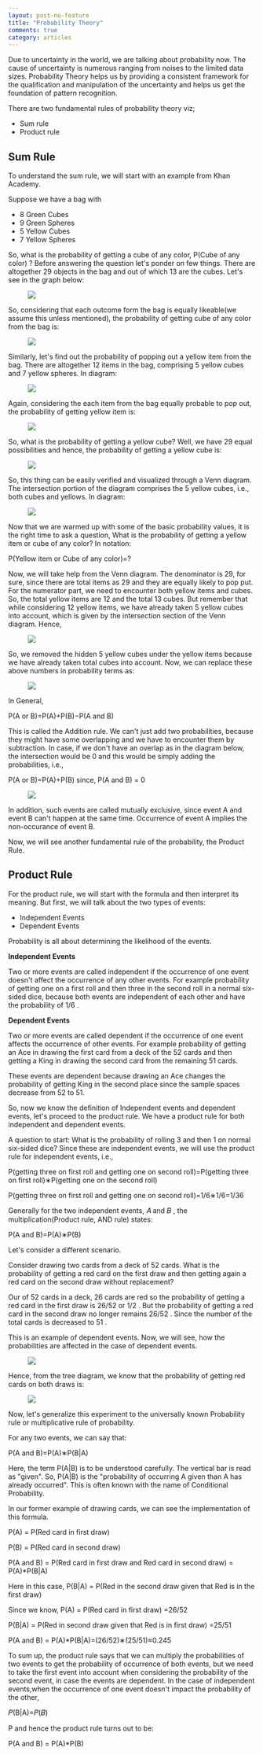 ```yaml
---
layout: post-no-feature
title: "Probability Theory"
comments: true
category: articles
---
```

 Due to uncertainty in the world, we are talking about probability now. The cause of uncertainty is numerous ranging from noises to the limited data sizes. Probability Theory helps us by providing a consistent framework for the qualification and manipulation of the uncertainty and helps us get the foundation of pattern recognition.

There are two fundamental rules of probability theory viz;

- Sum rule
- Product rule

## Sum Rule

To understand the sum rule, we will start with an example from Khan Academy.

Suppose we have a bag with

- 8 Green Cubes
- 9 Green Spheres
- 5 Yellow Cubes
- 7 Yellow Spheres

So, what is the probability of getting a cube of any color,  P(Cube of any color) ? Before answering the question let's ponder on few things. There are altogether 29 objects in the bag and out of which 13 are the cubes. Let's see in the graph below:

<figure>
	<img src="/images/2_1.png">
	<figcaption></figcaption>
</figure>

So, considering that each outcome form the bag is equally likeable(we assume this unless mentioned), the probability of getting cube of any color from the bag is:

<figure>
	<img src="/images/2_2.png">
	<figcaption></figcaption>
</figure>

Similarly, let's find out the probability of popping out a yellow item from the bag. There are altogether 12 items in the bag, comprising 5 yellow cubes and 7 yellow spheres. In diagram:

<figure>
	<img src="/images/2_3.png">
	<figcaption></figcaption>
</figure>


Again, considering the each item from the bag equally probable to pop out, the probability of getting yellow item is:

<figure>
	<img src="/images/2_4.png">
	<figcaption></figcaption>
</figure>

So, what is the probability of getting a yellow cube? Well, we have 29 equal possibilities and hence, the probability of getting a yellow cube is:

<figure>
	<img src="/images/2_5.png">
	<figcaption></figcaption>
</figure>

So, this thing can be easily verified and visualized through a Venn diagram. The intersection portion of the diagram comprises the 5 yellow cubes, i.e., both cubes and yellows. In diagram:

<figure>
	<img src="/images/2_6.png">
	<figcaption></figcaption>
</figure>

Now that we are warmed up with some of the basic probability values, it is the right time to ask a question, What is the probability of getting a yellow item or cube of any color? In notation:

P(Yellow item or Cube of any color)=?
 
Now, we will take help from the Venn diagram. The denominator is 29, for sure, since there are total items as 29 and they are equally likely to pop put. For the numerator part, we need to encounter both yellow items and cubes. So, the total yellow items are 12 and the total 13 cubes. But remember that while considering 12 yellow items, we have already taken 5 yellow cubes into account, which is given by the intersection section of the Venn diagram. Hence,

<figure>
	<img src="/images/2_7.png">
	<figcaption></figcaption>
</figure>

So, we removed the hidden 5 yellow cubes under the yellow items because we have already taken total cubes into account. Now, we can replace these above numbers in probability terms as:

<figure>
	<img src="/images/2_8.png">
	<figcaption></figcaption>
</figure>

In General,

P(A or B)=P(A)+P(B)−P(A and B)

This is called the Addition rule. We can't just add two probabilities, because they might have some overlapping and we have to encounter them by subtraction. In case, if we don't have an overlap as in the diagram below, the intersection would be 0 and this would be simply adding the probabilities, i.e.,

P(A or B)=P(A)+P(B) since, P(A and B) = 0

<figure>
	<img src="/images/2_9.png">
	<figcaption></figcaption>
</figure>

In addition, such events are called mutually exclusive, since event A and event B can't happen at the same time. Occurrence of event A implies the non-occurance of event B.


Now, we will see another fundamental rule of the probability, the Product Rule.

## Product Rule
For the product rule, we will start with the formula and then interpret its meaning. But first, we will talk about the two types of events:

- Independent Events
- Dependent Events

Probability is all about determining the likelihood of the events.

__Independent Events__

Two or more events are called independent if the occurrence of one event doesn't affect the occurrence of any other events. For example probability of getting one on a first roll and then three in the second roll in a normal six-sided dice, because both events are independent of each other and have the probability of  1/6 .

__Dependent Events__

Two or more events are called dependent if the occurrence of one event affects the occurrence of other events. For example probability of getting an Ace in drawing the first card from a deck of the 52 cards and then getting a King in drawing the second card from the remaining 51 cards.

These events are dependent because drawing an Ace changes the probability of getting King in the second place since the sample spaces decrease from 52 to 51.

So, now we know the definition of Independent events and dependent events, let's proceed to the product rule. We have a product rule for both independent and dependent events.

A question to start: What is the probability of rolling  3  and then  1  on normal six-sided dice? Since these are independent events, we will use the product rule for independent events, i.e.,

P(getting three on first roll and getting one on second roll)=P(getting three on first roll)∗P(getting one on the second roll)
 

P(getting three on first roll and getting one on second roll)=1/6∗1/6=1/36

Generally for the two independent events,  𝐴  and  𝐵 , the multiplication(Product rule, AND rule) states:

P(A and B)=P(A)∗P(B)

Let's consider a different scenario.

Consider drawing two cards from a deck of  52  cards. What is the probability of getting a red card on the first draw and then getting again a red card on the second draw without replacement?
 
Our of  52  cards in a deck,  26  cards are red so the probability of getting a red card in the first draw is  26/52  or  1/2 . But the probability of getting a red card in the second draw no longer remains  26/52 . Since the number of the total cards is decreased to  51 .

This is an example of dependent events. Now, we will see, how the probabilities are affected in the case of dependent events.

<figure>
	<img src="/images/2_10.png">
	<figcaption></figcaption>
</figure>

Hence, from the tree diagram, we know that the probability of getting red cards on both draws is:


<figure>
	<img src="/images/2_11.png">
	<figcaption></figcaption>
</figure>

Now, let's generalize this experiment to the universally known Probability rule or multiplicative rule of probability.

For any two events, we can say that:

P(A and B)=P(A)∗P(B|A)
 
Here, the term  P(A|B)  is to be understood carefully. The vertical bar is read as "given". So,  P(A|B)  is the "probability of occurring A given than A has already occurred". This is often known with the name of Conditional Probability.

In our former example of drawing cards, we can see the implementation of this formula.

P(A) = P(Red card in first draw)
 
P(B) = P(Red card in second draw)
 
P(A and B) = P(Red card in first draw and Red card in second draw) = P(A)*P(B|A)
 
Here in this case,
P(B|A) = P(Red in the second draw given that Red is in the first draw)
 
Since we know,
P(A) = P(Red card in first draw) =26/52
 
P(B|A) = P(Red in second draw given that Red is in first draw) =25/51
 
P(A and B) = P(A)*P(B|A)=(26/52)∗(25/51)≈0.245


To sum up, the product rule says that we can multiply the probabilities of two events to get the probability of occurrence of both events, but we need to take the first event into account when considering the probability of the second event, in case the events are dependent. In the case of independent events,when the occurrence of one event doesn't impact the probability of the other,

𝑃(B|A)=𝑃(𝐵)
 
P and hence the product rule turns out to be:

P(A and B) = P(A)*P(B)